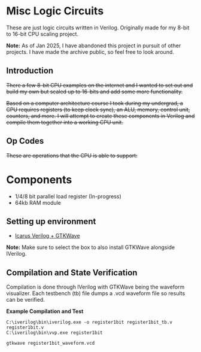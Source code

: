 # Misc Logic Circuits
These are just logic circuits written in Verilog. Originally made for my 8-bit to 16-bit CPU scaling project. 

**Note:** As of Jan 2025, I have abandoned this project in pursuit of other projects. I have made the archive public, so feel free to look around. 

## Introduction
~~There a few 8-bit CPU examples on the internet and I wanted to set out and build my own but scaled up to 16-bits and add some more functionality.~~

~~Based on a computer architecture course I took during my undergrad, a CPU requires registers (to keep clock sync), an ALU, memory, control unit, counters, and more. I will attempt to create these components in Verilog and compile them together into a working CPU unit.~~

## Op Codes
~~These are operations that the CPU is able to support:~~

# Components
- 1/4/8 bit parallel load register (In-progress)
- 64kb RAM module

## Setting up environment
- [Icarus Verilog + GTKWave](https://bleyer.org/icarus/)

**Note:** Make sure to select the box to also install GTKWave alongside IVerilog.

## Compilation and State Verification
Compilation is done through IVerilog with GTKWave being the waveform visualizer. Each testbench (tb) file dumps a .vcd waveform file so results can be verified.

**Example Compilation and Test**
```
C:\iverilog\bin\iverilog.exe -o register1bit register1bit_tb.v register1bit.v
C:\iverilog\bin\vvp.exe register1bit

gtkwave register1bit_waveform.vcd
```
